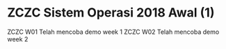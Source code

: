 # ZCZC Sistem Operasi 2018 Awal (1)
ZCZC W01 Telah mencoba demo week 1
ZCZC W02 Telah mencoba demo week 2
